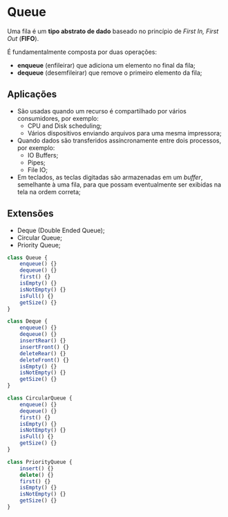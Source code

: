 # **Queue**

Uma fila é um **tipo abstrato de dado** baseado no princípio de *First In, First Out* (**FIFO**). 

É fundamentalmente composta por duas operações: 
- **enqueue** (enfileirar) que adiciona um elemento no final da fila; 
- **dequeue** (desemfileirar) que remove o primeiro elemento da fila;

## Aplicações

- São usadas quando um recurso é compartilhado por vários consumidores, por exemplo:
    - CPU and Disk scheduling;
    - Vários dispositivos enviando arquivos para uma mesma impressora;
- Quando dados são transferidos assíncronamente entre dois processos, por exemplo:
    - IO Buffers;
    - Pipes;
    - File IO;
- Em teclados, as teclas digitadas são armazenadas em um *buffer*, semelhante à uma fila, para que possam eventualmente ser exibidas na tela na ordem correta;

## Extensões

- Deque (Double Ended Queue);
- Circular Queue;
- Priority Queue;

``` JavaScript
class Queue {
    enqueue() {}
    dequeue() {}
    first() {}
    isEmpty() {}
    isNotEmpty() {}
    isFull() {}
    getSize() {}
}
```

``` JavaScript
class Deque {
    enqueue() {}
    dequeue() {}
    insertRear() {}
    insertFront() {}
    deleteRear() {}
    deleteFront() {}
    isEmpty() {}
    isNotEmpty() {}
    getSize() {}
}
```

``` JavaScript
class CircularQueue {
    enqueue() {}
    dequeue() {}
    first() {}
    isEmpty() {}
    isNotEmpty() {}
    isFull() {}
    getSize() {}
}
```

``` JavaScript
class PriorityQueue {
    insert() {}
    delete() {}
    first() {}
    isEmpty() {}
    isNotEmpty() {}
    getSize() {}
}
```
